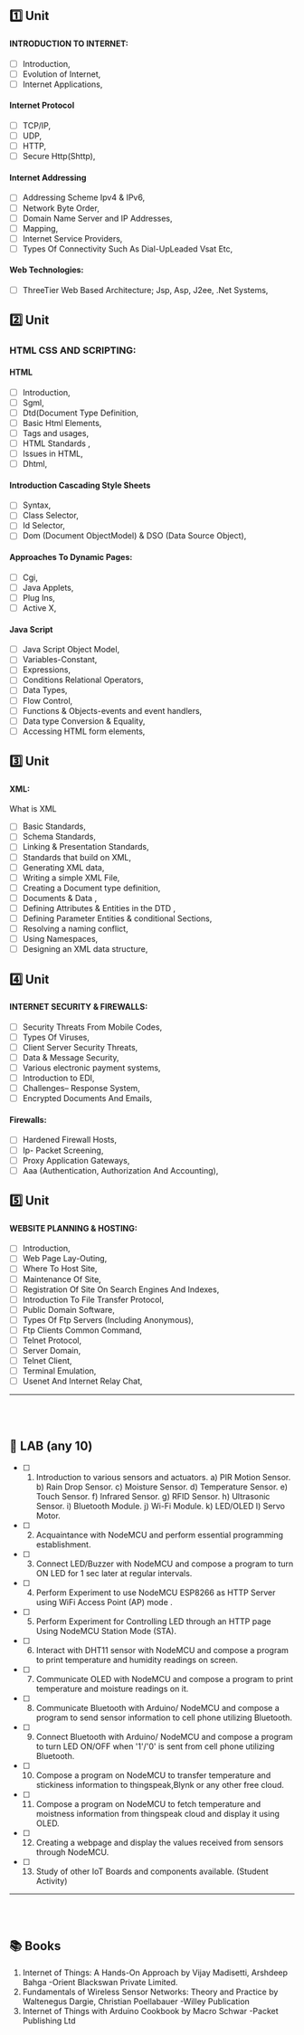 ## 1️⃣ Unit

#### INTRODUCTION TO INTERNET:

- [ ] Introduction,
- [ ] Evolution of Internet,
- [ ] Internet Applications,

#### Internet Protocol

- [ ] TCP/IP,
- [ ] UDP,
- [ ] HTTP,
- [ ] Secure Http(Shttp),

#### Internet Addressing

- [ ] Addressing Scheme Ipv4 & IPv6,
- [ ] Network Byte Order,
- [ ] Domain Name Server and IP Addresses,
- [ ] Mapping,
- [ ] Internet Service Providers,
- [ ] Types Of Connectivity Such As Dial-UpLeaded Vsat Etc,

#### Web Technologies:

- [ ] ThreeTier Web Based Architecture; Jsp, Asp, J2ee, .Net Systems,

## 2️⃣ Unit

### HTML CSS AND SCRIPTING:

#### HTML

- [ ] Introduction,
- [ ] Sgml,
- [ ] Dtd(Document Type Definition,
- [ ] Basic Html Elements,
- [ ] Tags and usages,
- [ ] HTML Standards ,
- [ ] Issues in HTML,
- [ ] Dhtml,

#### Introduction Cascading Style Sheets

- [ ] Syntax,
- [ ] Class Selector,
- [ ] Id Selector,
- [ ] Dom (Document ObjectModel) & DSO (Data Source Object),

#### Approaches To Dynamic Pages:

- [ ] Cgi,
- [ ] Java Applets,
- [ ] Plug Ins,
- [ ] Active X,

#### Java Script

- [ ] Java Script Object Model,
- [ ] Variables-Constant,
- [ ] Expressions,
- [ ] Conditions Relational Operators,
- [ ] Data Types,
- [ ] Flow Control,
- [ ] Functions & Objects-events and event handlers,
- [ ] Data type Conversion & Equality,
- [ ] Accessing HTML form elements,

## 3️⃣ Unit

#### XML:

What is XML

- [ ] Basic Standards,
- [ ] Schema Standards,
- [ ] Linking & Presentation Standards,
- [ ] Standards that build on XML,
- [ ] Generating XML data,
- [ ] Writing a simple XML File,
- [ ] Creating a Document type definition,
- [ ] Documents & Data ,
- [ ] Defining Attributes & Entities in the DTD ,
- [ ] Defining Parameter Entities & conditional Sections,
- [ ] Resolving a naming conflict,
- [ ] Using Namespaces,
- [ ] Designing an XML data structure,

## 4️⃣ Unit

#### INTERNET SECURITY & FIREWALLS:

- [ ] Security Threats From Mobile Codes,
- [ ] Types Of Viruses,
- [ ] Client Server Security Threats,
- [ ] Data & Message Security,
- [ ] Various electronic payment systems,
- [ ] Introduction to EDI,
- [ ] Challenges– Response System,
- [ ] Encrypted Documents And Emails,

#### Firewalls:

- [ ] Hardened Firewall Hosts,
- [ ] Ip- Packet Screening,
- [ ] Proxy Application Gateways,
- [ ] Aaa (Authentication, Authorization And Accounting),

## 5️⃣ Unit

#### WEBSITE PLANNING & HOSTING:

- [ ] Introduction,
- [ ] Web Page Lay-Outing,
- [ ] Where To Host Site,
- [ ] Maintenance Of Site,
- [ ] Registration Of Site On Search Engines And Indexes,
- [ ] Introduction To File Transfer Protocol,
- [ ] Public Domain Software,
- [ ] Types Of Ftp Servers (Including Anonymous),
- [ ] Ftp Clients Common Command,
- [ ] Telnet Protocol,
- [ ] Server Domain,
- [ ] Telnet Client,
- [ ] Terminal Emulation,
- [ ] Usenet And Internet Relay Chat,

---

<br>
<br>

## 🧪 LAB (any 10)

- [ ] 1. Introduction to various sensors and actuators.
     a) PIR Motion Sensor.
     b) Rain Drop Sensor.
     c) Moisture Sensor.
     d) Temperature Sensor.
     e) Touch Sensor.
     f) Infrared Sensor.
     g) RFID Sensor.
     h) Ultrasonic Sensor.
     i) Bluetooth Module.
     j) Wi-Fi Module.
     k) LED/OLED
     l) Servo Motor.

- [ ] 2. Acquaintance with NodeMCU and perform essential programming establishment.

- [ ] 3. Connect LED/Buzzer with NodeMCU and compose a program to turn ON LED for 1 sec later
     at regular intervals.

- [ ] 4. Perform Experiment to use NodeMCU ESP8266 as HTTP Server using WiFi Access Point
     (AP) mode .

- [ ] 5. Perform Experiment for Controlling LED through an HTTP page Using NodeMCU Station
     Mode (STA).

- [ ] 6. Interact with DHT11 sensor with NodeMCU and compose a program to print temperature and
     humidity readings on screen.

- [ ] 7. Communicate OLED with NodeMCU and compose a program to print temperature and
     moisture readings on it.

- [ ] 8. Communicate Bluetooth with Arduino/ NodeMCU and compose a program to send sensor
     information to cell phone utilizing Bluetooth.

- [ ] 9. Connect Bluetooth with Arduino/ NodeMCU and compose a program to turn LED ON/OFF
     when '1'/'0' is sent from cell phone utilizing Bluetooth.

- [ ] 10. Compose a program on NodeMCU to transfer temperature and stickiness information to
      thingspeak,Blynk or any other free cloud.

- [ ] 11. Compose a program on NodeMCU to fetch temperature and moistness information from
      thingspeak cloud and display it using OLED.

- [ ] 12. Creating a webpage and display the values received from sensors through NodeMCU.

- [ ] 13. Study of other IoT Boards and components available. (Student Activity)

---

<br>
<br>

## 📚 Books

1. Internet of Things: A Hands-On Approach by Vijay Madisetti, Arshdeep Bahga -Orient Blackswan Private Limited.
2. Fundamentals of Wireless Sensor Networks: Theory and Practice by Waltenegus Dargie, Christian Poellabauer -Willey Publication
3. Internet of Things with Arduino Cookbook by Macro Schwar -Packet Publishing Ltd
